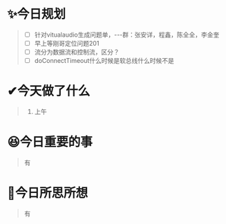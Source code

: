 # ✨今日规划

> - [ ] 针对vitualaudio生成问题单，---群：张安详，程鑫，陈全全，李金奎
> - [ ] 早上等刚哥定位问题201
> - [ ] 流分为数据流和控制流，区分？
> - [ ] doConnectTimeout什么时候是软总线什么时候不是

# ✔今天做了什么

> 1. 上午

# 😆今日重要的事

> 有

# 🤔今日所思所想

> 有
